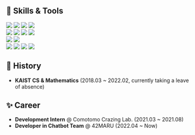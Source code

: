 ## 💪 Skills & Tools
![](https://img.shields.io/badge/C-A8B9CC?style=flat-square&logo=C&logoColor=white)
![](https://img.shields.io/badge/C++-00599C?style=flat-square&logo=C%2B%2B&logoColor=white)
![](https://img.shields.io/badge/Python-3766AB?style=flat-square&logo=Python&logoColor=white)
![](https://img.shields.io/badge/Java-007396?style=flat-square&logo=Java&logoColor=white)
<br>
![](https://img.shields.io/badge/Pytorch-EE4C2C?style=flat-square&logo=Pytorch&logoColor=white)
![](https://img.shields.io/badge/scikit--learn-F7931E?style=flat-square&logo=scikit%2Dlearn&logoColor=white)
![](https://img.shields.io/badge/Unity-FFFFFF?style=flat-square&logo=Unity&logoColor=black)
![](https://img.shields.io/badge/ISAAC%20SDK-76B900?style=flat-square&logo=NVIDIA&logoColor=white)
<br>
![](https://img.shields.io/badge/Visual%20Studio%20Code-007ACC?style=flat-square&logo=VisualstudioCode&logoColor=white)
![](https://img.shields.io/badge/Android%20Studio-3DDC84?style=flat-square&logo=AndroidStudio&logoColor=white) 
<br>
![](https://img.shields.io/badge/GitHub-181717?style=flat-square&logo=GitHub&logoColor=white)
![](https://img.shields.io/badge/Slack-4A154B?style=flat-square&logo=Slack&logoColor=white)
![](https://img.shields.io/badge/Trello-0052CC?style=flat-square&logo=Trello&logoColor=white)
![](https://img.shields.io/badge/Notion-000000?style=flat-square&logo=Notion&logoColor=white)

## 🌟 History
- **KAIST CS & Mathematics**  (2018.03 ~ 2022.02, currently taking a leave of absence)   

## ✨ Career
- **Development Intern** @ Comotomo Crazing Lab. (2021.03 ~ 2021.08)   
- **Developer in Chatbot Team** @ 42MARU (2022.04 ~ Now)    
<!--
**hyung1721/hyung1721** is a ✨ _special_ ✨ repository because its `README.md` (this file) appears on your GitHub profile.

Here are some ideas to get you started:

- 🔭 I’m currently working on ...
- 🌱 I’m currently learning ...
- 👯 I’m looking to collaborate on ...
- 🤔 I’m looking for help with ...
- 💬 Ask me about ...
- 📫 How to reach me: ...
- 😄 Pronouns: ...
- ⚡ Fun fact: ...
-->
